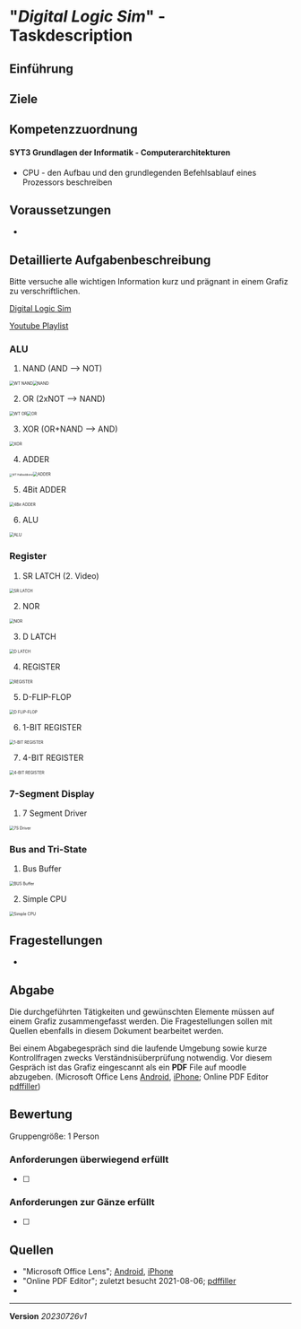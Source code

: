 # "*Digital Logic Sim*" - Taskdescription

## Einführung



## Ziele




## Kompetenzzuordnung

#### SYT3 Grundlagen der Informatik - Computerarchitekturen

* CPU - den Aufbau und den grundlegenden Befehlsablauf eines Prozessors beschreiben

## Voraussetzungen

* 

## Detaillierte Aufgabenbeschreibung

Bitte versuche alle wichtigen Information kurz und prägnant in einem Grafiz zu verschriftlichen.

[Digital Logic Sim](https://sebastian.itch.io/digital-logic-sim)

[Youtube Playlist](https://www.youtube.com/playlist?list=PLFt_AvWsXl0dPhqVsKt1Ni_46ARyiCGSq)

### ALU

1. NAND (AND --> NOT)

<img src="sources\WT NAND.png" alt="WT NAND" style="zoom:50%;" /><img src="C:\Users\Dominik\Documents\Github\syt-exercises\grundlagenDerInformatik_\sem03_digisim\sources\NAND.png" alt="NAND" style="zoom: 50%;" />

2. OR (2xNOT --> NAND)

<img src="sources\WT OR.png" alt="WT OR" style="zoom:50%;" /><img src="C:\Users\Dominik\Documents\Github\syt-exercises\grundlagenDerInformatik_\sem03_digisim\sources\OR.png" alt="OR" style="zoom:50%;" />

3. XOR (OR+NAND --> AND)

<img src="sources\XOR.png" alt="XOR" style="zoom:50%;" />

4. ADDER

<img src="sources\WT Halbaddierer.png" alt="WT Halbaddierer" style="zoom: 33%;" /><img src="C:\Users\Dominik\Documents\Github\syt-exercises\grundlagenDerInformatik_\sem03_digisim\sources\ADDER.png" alt="ADDER" style="zoom:50%;" />

5. 4Bit ADDER

<img src="sources\4Bit ADDER.png" alt="4Bit ADDER" style="zoom:50%;" />

6. ALU

<img src="sources\ALU.png" alt="ALU" style="zoom:50%;" />

### Register

1. SR LATCH (2. Video)

<img src="sources\SR LATCH.png" alt="SR LATCH" style="zoom:50%;" />

2. NOR

<img src="sources\NOR.png" alt="NOR" style="zoom:50%;" />

3. D LATCH

<img src="sources\D LATCH.png" alt="D LATCH" style="zoom:50%;" />

4. REGISTER

<img src="sources\REGISTER.png" alt="REGISTER" style="zoom:50%;" />

5. D-FLIP-FLOP

<img src="sources\D FLIP-FLOP.png" alt="D FLIP-FLOP" style="zoom:50%;" />

6. 1-BIT REGISTER

<img src="sources\1-BIT REGISTER.png" alt="1-BIT REGISTER" style="zoom:50%;" />

7. 4-BIT REGISTER

<img src="sources\4-BIT REGISTER.png" alt="4-BIT REGISTER" style="zoom:50%;" />

### 7-Segment Display

1. 7 Segment Driver

<img src="sources\7S Driver.png" alt="7S Driver" style="zoom:50%;" />

### Bus and Tri-State

1. Bus Buffer

<img src="sources\BUS Buffer.png" alt="BUS Buffer" style="zoom:50%;" />

2. Simple CPU

<img src="sources\Simple CPU.png" alt="Simple CPU" style="zoom:50%;" />


## Fragestellungen

* 

## Abgabe

Die durchgeführten Tätigkeiten und gewünschten Elemente müssen auf einem Grafiz zusammengefasst werden. Die Fragestellungen sollen mit Quellen ebenfalls in diesem Dokument bearbeitet werden.

Bei einem Abgabegespräch sind die laufende Umgebung sowie kurze Kontrollfragen zwecks Verständnisüberprüfung notwendig. Vor diesem Gespräch ist das Grafiz eingescannt als ein **PDF** File auf moodle abzugeben. (Microsoft Office Lens [Android](https://play.google.com/store/apps/details?id=com.microsoft.office.officelens&hl=de_AT&gl=US), [iPhone](https://apps.apple.com/at/app/microsoft-office-lens-pdf-scan/id975925059); Online PDF Editor [pdffiller](https://www.pdffiller.com/de/))

## Bewertung

Gruppengröße: 1 Person

### Anforderungen **überwiegend erfüllt**

- [ ] 

### Anforderungen **zur Gänze erfüllt**

- [ ] 

## Quellen

* "Microsoft Office Lens";  [Android](https://play.google.com/store/apps/details?id=com.microsoft.office.officelens&hl=de_AT&gl=US), [iPhone](https://apps.apple.com/at/app/microsoft-office-lens-pdf-scan/id975925059)
* "Online PDF Editor"; zuletzt besucht 2021-08-06; [pdffiller](https://www.pdffiller.com/de/)
* 

---

**Version**  *20230726v1*
